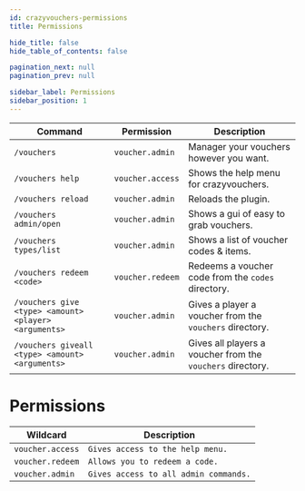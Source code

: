 ```yaml
---
id: crazyvouchers-permissions
title: Permissions

hide_title: false
hide_table_of_contents: false

pagination_next: null
pagination_prev: null

sidebar_label: Permissions
sidebar_position: 1
---
```

| Command                                               | Permission       | Description                                                |
|-------------------------------------------------------|------------------|------------------------------------------------------------|
| `/vouchers`                                           | `voucher.admin`  | Manager your vouchers however you want.                    |
| `/vouchers help`                                      | `voucher.access` | Shows the help menu for crazyvouchers.                     |
| `/vouchers reload`                                    | `voucher.admin`  | Reloads the plugin.                                        |
| `/vouchers admin/open`                                | `voucher.admin`  | Shows a gui of easy to grab vouchers.                      |
| `/vouchers types/list`                                | `voucher.admin`  | Shows a list of voucher codes & items.                     |
| `/vouchers redeem <code>`                             | `voucher.redeem` | Redeems a voucher code from the `codes` directory.         |
| `/vouchers give <type> <amount> <player> <arguments>` | `voucher.admin`  | Gives a player a voucher from the `vouchers` directory.    |
| `/vouchers giveall <type> <amount> <arguments>`       | `voucher.admin`  | Gives all players a voucher from the `vouchers` directory. |

# Permissions

| Wildcard         | Description                           |
|------------------|---------------------------------------|
| `voucher.access` | `Gives access to the help menu.`      |
| `voucher.redeem` | `Allows you to redeem a code.`        |
| `voucher.admin`  | `Gives access to all admin commands.` |